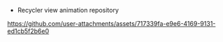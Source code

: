* Recycler view animation repository
  

https://github.com/user-attachments/assets/717339fa-e9e6-4169-9131-ed1cb5f2b6e0

